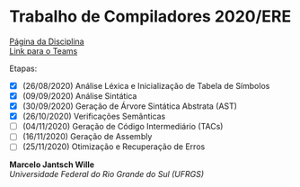 # Trabalho de Compiladores 2020/ERE

[Página da Disciplina](http://www.inf.ufrgs.br/~johann/comp/)  
[Link para o Teams](https://teams.microsoft.com/_#/school/conversations/General?threadId=19:baa9ea1ce5854775a80b5cc4edc47811@thread.tacv2&ctx=channel)

Etapas:

- [x] (26/08/2020) Análise Léxica e Inicialização de Tabela de Símbolos
- [x] (09/09/2020) Análise Sintática
- [x] (30/09/2020) Geração de Árvore Sintática Abstrata (AST)
- [x] (26/10/2020) Verificações Semânticas
- [ ] (04/11/2020) Geração de Código Intermediário (TACs)
- [ ] (16/11/2020) Geração de Assembly
- [ ] (25/11/2020) Otimização e Recuperação de Erros

**Marcelo Jantsch Wille**  
*Universidade Federal do Rio Grande do Sul (UFRGS)*

